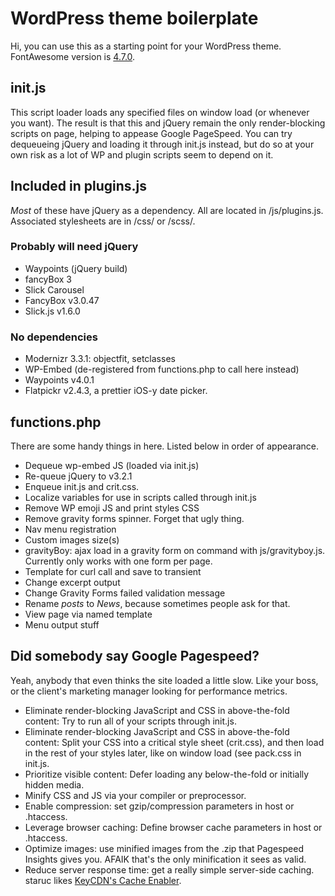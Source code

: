 <h1>WordPress theme boilerplate</h1>

<p>Hi, you can use this as a starting point for your WordPress theme. FontAwesome version is <a href="http://fontawesome.io/icons/" target="_blank">4.7.0</a>.</p>

<h2>init.js</h2>
<p>This script loader loads any specified files on window load (or whenever you want). The result is that this and jQuery remain the only render-blocking scripts on page, helping to appease Google PageSpeed. You can try dequeueing jQuery and loading it through init.js instead, but do so at your own risk as a lot of WP and plugin scripts seem to depend on it.</p>



<h2>Included in plugins.js</h2>
<p><i>Most</i> of these have jQuery as a dependency. All are located in /js/plugins.js. Associated stylesheets are in /css/ or /scss/.</p>

<h3>Probably will need jQuery</h3>
<ul>
	<li>Waypoints (jQuery build)</li>
	<li>fancyBox 3</li>
	<li>Slick Carousel</li>
	<li>FancyBox v3.0.47</li>
	<li>Slick.js v1.6.0</li>
</ul>

<h3>No dependencies</h3>
<ul>
	<li>Modernizr 3.3.1: objectfit, setclasses</li>
	<li>WP-Embed (de-registered from functions.php to call here instead)</li>
	<li>Waypoints v4.0.1</li>
	<li>Flatpickr v2.4.3, a prettier iOS-y date picker.</li>
</ul>

<h2>functions.php</h2>
<p>There are some handy things in here. Listed below in order of appearance.</p>
<ul>
	<li>Dequeue wp-embed JS (loaded via init.js)</li>
	<li>Re-queue jQuery to v3.2.1</li>
	<li>Enqueue init.js and crit.css.</li>
	<li>Localize variables for use in scripts called through init.js</li>
	<li>Remove WP emoji JS and print styles CSS</li>
	<li>Remove gravity forms spinner. Forget that ugly thing.</li>
	<li>Nav menu registration</li>
	<li>Custom images size(s)</li>
	<li>gravityBoy: ajax load in a gravity form on command with js/gravityboy.js. Currently only works with one form per page.</li>
	<li>Template for curl call and save to transient</li>
	<li>Change excerpt output</li>
	<li>Change Gravity Forms failed validation message</li>
	<li>Rename <i>posts</i> to <i>News</i>, because sometimes people ask for that.</li>
	<li>View page via named template</li>
	<li>Menu output stuff</li>
</ul>

<h2>Did somebody say Google Pagespeed?</h2>
<p>Yeah, anybody that even thinks the site loaded a little slow. Like your boss, or the client's marketing manager looking for performance metrics.</p>
<ul>
	<li>Eliminate render-blocking JavaScript and CSS in above-the-fold content: Try to run all of your scripts through init.js.</li>
	<li>Eliminate render-blocking JavaScript and CSS in above-the-fold content: Split your CSS into a critical style sheet (crit.css), and then load in the rest of your styles later, like on window load (see pack.css in init.js.</li>
	<li>Prioritize visible content: Defer loading any below-the-fold or initially hidden media.</li>
	<li>Minify CSS and JS via your compiler or preprocessor.</li>
	<li>Enable compression: set gzip/compression parameters in host or .htaccess.</li>
	<li>Leverage browser caching: Define browser cache parameters in host or .htaccess.</li>
	<li>Optimize images: use minified images from the .zip that Pagespeed Insights gives you. AFAIK that's the only minification it sees as valid.</li>
	<li>Reduce server response time: get a really simple server-side caching. staruc likes <a href="https://wordpress.org/plugins/cache-enabler/" target="_blank">KeyCDN's Cache Enabler</a>.</li>
</ul>



